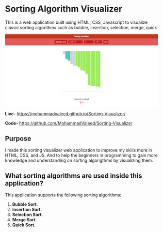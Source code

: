 # Sorting Algorithm Visualizer

This is a web application built using HTML, CSS, Javascript to visualize classic sorting algorithms such as bubble, insertion, selection, merge, quick 

<img src = "images/Screenshot 2024-09-26 212659.png"> <br>

**Live-** https://mohammadvaleed.github.io/Sorting-Visualizer/ 

**Code-** https://github.com/MohammadValeed/Sorting-Visualizer

## Purpose

I made this sorting visualizer web application to improve my skills more in
HTML, CSS, and JS. And to help the beginners in programming to gain more knowledge and understanding on sorting algorigthms by visualizing them.

## What sorting algorithms are used inside this application?

This application supports the following sorting algorithms:

1. **Bubble Sort**.
2. **Insertion Sort**.
3. **Selection Sort**.
4. **Merge Sort**.
5. **Quick Sort**.
